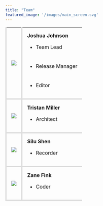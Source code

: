 ```yaml
---
title: "Team"
featured_image: '/images/main_screen.svg'
---
```

<style type=text/css>
th, td {
  padding: 15px;
  text-align: left;
  border-bottom: 4px solid #ddd;
  border-left: 4px solid #ddd;
}
</style>

 <table style="width:100%">
  <tr>
    <td><img src="/images/josh_picture.jpg"></td>
    <td>
    <strong>Joshua Johnson</strong>
    <ul>
    <li>Team Lead</li>
    <br></br>
    <li>Release Manager</li>
    <br></br>
    <li>Editor</li>
    </ul>
    </td>
  </tr>
  <tr>
    <td><img src="/images/tristan_picture.jpg"></td>
    <td>
    <strong>Tristan Miller</strong>
    <ul>
    <li>Architect</li>
    </ul>
    </td>
  </tr>
  <tr>
    <td><img src="/images/silu_picture.jpg"></td>
    <td>
    <strong>Silu Shen</strong>
    <ul>
    <li>Recorder</li>
    </ul>
    </td>
  </tr>
  <tr>
    <td><img src="/images/zane_picture.jpg"></td>
    <td>
    <strong>Zane Fink</strong>
    <ul>
    <li>Coder</li>
    </ul>
    </td>
  </tr>
</table> 